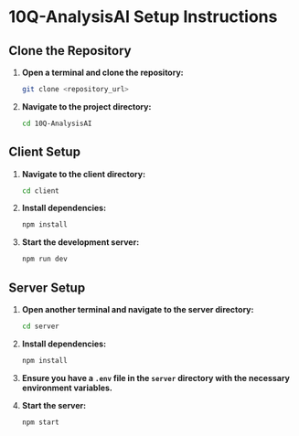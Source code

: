 # 10Q-AnalysisAI Setup Instructions

## Clone the Repository

1. **Open a terminal and clone the repository:**
    ```bash
    git clone <repository_url>
    ```

2. **Navigate to the project directory:**
    ```bash
    cd 10Q-AnalysisAI
    ```

## Client Setup

1. **Navigate to the client directory:**
    ```bash
    cd client
    ```

2. **Install dependencies:**
    ```bash
    npm install
    ```

3. **Start the development server:**
    ```bash
    npm run dev
    ```

## Server Setup

1. **Open another terminal and navigate to the server directory:**
    ```bash
    cd server
    ```

2. **Install dependencies:**
    ```bash
    npm install
    ```

3. **Ensure you have a `.env` file in the `server` directory with the necessary environment variables.**

4. **Start the server:**
    ```bash
    npm start
    ```
